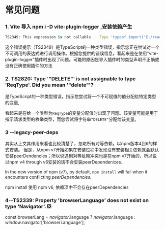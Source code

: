 # 常见问题



### 1. Vite 导入 npm i -D vite-plugin-logger ,安装依赖产生

```ts
TS2349: This expression is not callable.   Type 'typeof import("E:/react-all-vite-template/node_modules/vite-plugin-logger/dist/home")' has no call signatures

```

这个错误提示（TS2349）是TypeScript的一种类型错误，指示您正在尝试对一个不可调用的表达式进行调用操作。根据您提供的错误信息，看起来是在使用"vite-plugin-logger"插件时出现了问题。可能的原因是导入插件时的类型声明不正确或没有正确使用插件的方法

### 2. TS2820: Type '"DELETE"' is not assignable to type 'ReqType'. Did you mean '"delete"'?

是TypeScript的一种类型错误，指示您尝试将一个不可赋值的值分配给特定类型的变量,

看起来是在给一个类型为`ReqType`的变量分配值时出现了问题。该变量可能是用于指示请求类型的枚举类型，而您尝试将字符串`"DELETE"`分配给该变量。





### 3 --legacy-peer-deps

其实从上文其作用来看也比较清楚了，忽略所有对等依赖，以npm版本4到6的样式安装。 但是，从npm v7开始如果在安装过程中发现没有安装相关依赖就会默认安装peerDendencies；所以说遇到对等依赖冲突也是在npm v7开始的，所以说以npm v4 through v6安装的话不会安装peerDependenices.

In the new version of npm (v7), by default, `npm install` will fail when it encounters conflicting *peerDependencies*.

npm install 使用 npm v6, 依赖项中不会存在peerDependencies



### 4--TS2339: Property 'browserLanguage' does not exist on type 'Navigator'. ❎

const browserLang = *navigator*.language ? *navigator*.language : *window*.navigator['browserLanguage'];
